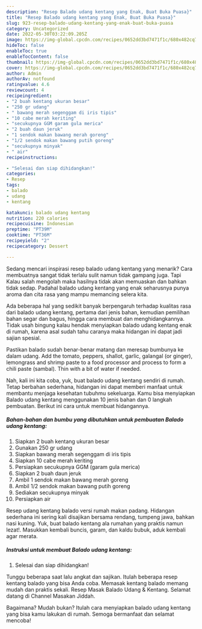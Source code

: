 ```yaml
---
description: "Resep Balado udang kentang yang Enak, Buat Buka Puasa}"
title: "Resep Balado udang kentang yang Enak, Buat Buka Puasa}"
slug: 923-resep-balado-udang-kentang-yang-enak-buat-buka-puasa
category: Uncategorized
date: 2022-05-30T03:22:09.205Z
image: https://img-global.cpcdn.com/recipes/0652dd3bd7471f1c/680x482cq70/balado-udang-kentang-foto-resep-utama.jpg
hideToc: false
enableToc: true
enableTocContent: false
thumbnail: https://img-global.cpcdn.com/recipes/0652dd3bd7471f1c/680x482cq70/balado-udang-kentang-foto-resep-utama.jpg
cover: https://img-global.cpcdn.com/recipes/0652dd3bd7471f1c/680x482cq70/balado-udang-kentang-foto-resep-utama.jpg
author: Admin
authorAv: notfound
ratingvalue: 4.6
reviewcount: 4
recipeingredient:
- "2 buah kentang ukuran besar"
- "250 gr udang"
- " bawang merah segenggam di iris tipis"
- "10 cabe merah keriting"
- "secukupnya GGM garam gula merica"
- "2 buah daun jeruk"
- "1 sendok makan bawang merah goreng"
- "1/2 sendok makan bawang putih goreng"
- "secukupnya minyak"
- " air"
recipeinstructions:

- "Selesai dan siap dihidangkan!"
categories:
- Resep
tags:
- balado
- udang
- kentang

katakunci: balado udang kentang 
nutrition: 220 calories
recipecuisine: Indonesian
preptime: "PT39M"
cooktime: "PT36M"
recipeyield: "2"
recipecategory: Dessert

---
```



Sedang mencari inspirasi resep balado udang kentang yang menarik? Cara membuatnya sangat tidak terlalu sulit namun tidak gampang juga. Tapi Kalau salah mengolah maka hasilnya tidak akan memuaskan dan bahkan tidak sedap. Padahal balado udang kentang yang enak seharusnya punya aroma dan cita rasa yang mampu memancing selera kita.


Ada beberapa hal yang sedikit banyak berpengaruh terhadap kualitas rasa dari balado udang kentang, pertama dari jenis bahan, kemudian pemilihan bahan segar dan bagus, hingga cara membuat dan menghidangkannya. Tidak usah bingung kalau hendak menyiapkan balado udang kentang enak di rumah, karena asal sudah tahu caranya maka hidangan ini dapat jadi sajian spesial.

Pastikan balado sudah benar-benar matang dan meresap bumbunya ke dalam udang. Add the tomato, peppers, shallot, garlic, galangal (or ginger), lemongrass and shrimp paste to a food processor and process to form a chili paste (sambal). Thin with a bit of water if needed.


Nah, kali ini kita coba, yuk, buat balado udang kentang sendiri di rumah. Tetap berbahan sederhana, hidangan ini dapat memberi manfaat untuk membantu menjaga kesehatan tubuhmu sekeluarga. Kamu bisa menyiapkan Balado udang kentang menggunakan 10 jenis bahan dan 0 langkah pembuatan. Berikut ini cara untuk membuat hidangannya.

<!--inarticleads1-->

##### Bahan-bahan dan bumbu yang dibutuhkan untuk pembuatan Balado udang kentang:

1. Siapkan 2 buah kentang ukuran besar
1. Gunakan 250 gr udang
1. Siapkan  bawang merah segenggam di iris tipis
1. Siapkan 10 cabe merah keriting
1. Persiapkan secukupnya GGM (garam gula merica)
1. Siapkan 2 buah daun jeruk
1. Ambil 1 sendok makan bawang merah goreng
1. Ambil 1/2 sendok makan bawang putih goreng
1. Sediakan secukupnya minyak
1. Persiapkan  air


Resep udang kentang balado versi rumah makan padang. Hidangan sederhana ini sering kali disajikan bersama rendang, tumpeng jawa, bahkan nasi kuning. Yuk, buat balado kentang ala rumahan yang praktis namun lezat!. Masukkan kembali buncis, garam, dan kaldu bubuk, aduk kembali agar merata. 

<!--inarticleads2-->

##### Instruksi untuk membuat Balado udang kentang:


1. Selesai dan siap dihidangkan!

Tunggu beberapa saat lalu angkat dan sajikan. Itulah beberapa resep kentang balado yang bisa Anda coba. Memasak kentang balado memang mudah dan praktis sekali. Resep Masak Balado Udang &amp; Kentang. Selamat datang di Channel Masakan Jiddah. 

Bagaimana? Mudah bukan? Itulah cara menyiapkan balado udang kentang yang bisa kamu lakukan di rumah. Semoga bermanfaat dan selamat mencoba!
